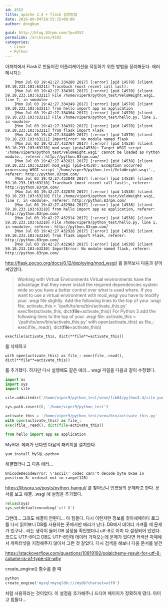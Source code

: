 ```yaml
---
id: 4552
title: apache 2.4 + flask 설정방법
date: 2019-09-04T18:55:15+09:00
author: dongbum

guid: http://blog.83rpm.com/?p=4552
permalink: /archives/4552
categories:
  - Linux
  - Python
---
```

아파치에서 Flask로 만들어진 어플리케이션을 작동하기 위한 방법을 정리해둔다. 에러메시지는

```
    [Mon Jul 03 19:42:27.334280 2017] [:error] [pid 14570] [client 59.10.233.103:63211] Traceback (most recent call last):
    [Mon Jul 03 19:42:27.334301 2017] [:error] [pid 14570] [client 59.10.233.103:63211] File /home/viper9/python_test/VeloWeight.wsgi, line 7, in <module>
    [Mon Jul 03 19:42:27.334349 2017] [:error] [pid 14570] [client 59.10.233.103:63211] from hello import app as application
    [Mon Jul 03 19:42:27.334364 2017] [:error] [pid 14570] [client 59.10.233.103:63211] File /home/viper9/python_test/hello.py, line 1, in <module>
    [Mon Jul 03 19:42:27.334392 2017] [:error] [pid 14570] [client 59.10.233.103:63211] from flask import Flask
    [Mon Jul 03 19:42:27.334409 2017] [:error] [pid 14570] [client 59.10.233.103:63211] ImportError: No module named flask
    [Mon Jul 03 19:42:27.432767 2017] [:error] [pid 14538] [client 59.10.233.103:63210] mod_wsgi (pid=14538): Target WSGI script '/home/viper9/python_test/VeloWeight.wsgi' cannot be loaded as Python module., referer: http://python.83rpm.com/
    [Mon Jul 03 19:42:27.432821 2017] [:error] [pid 14538] [client 59.10.233.103:63210] mod_wsgi (pid=14538): Exception occurred processing WSGI script '/home/viper9/python_test/VeloWeight.wsgi'., referer: http://python.83rpm.com/
    [Mon Jul 03 19:42:27.432848 2017] [:error] [pid 14538] [client 59.10.233.103:63210] Traceback (most recent call last):, referer: http://python.83rpm.com/
    [Mon Jul 03 19:42:27.432870 2017] [:error] [pid 14538] [client 59.10.233.103:63210] File /home/viper9/python_test/VeloWeight.wsgi, line 7, in <module>, referer: http://python.83rpm.com/
    [Mon Jul 03 19:42:27.432904 2017] [:error] [pid 14538] [client 59.10.233.103:63210] from hello import app as application, referer: http://python.83rpm.com/
    [Mon Jul 03 19:42:27.432914 2017] [:error] [pid 14538] [client 59.10.233.103:63210] File /home/viper9/python_test/hello.py, line 1, in <module>, referer: http://python.83rpm.com/
    [Mon Jul 03 19:42:27.432928 2017] [:error] [pid 14538] [client 59.10.233.103:63210] from flask import Flask, referer: http://python.83rpm.com/
    [Mon Jul 03 19:42:27.432963 2017] [:error] [pid 14538] [client 59.10.233.103:63210] ImportError: No module named flask, referer: http://python.83rpm.com/
```

<http://flask.pocoo.org/docs/0.12/deploying/mod_wsgi/> 를 읽어보니 다음과 같이 써있었다.

> Working with Virtual Environments Virtual environments have the advantage that they never install the required dependencies system wide so you have a better control over what is used where. If you want to use a virtual environment with mod_wsgi you have to modify your .wsgi file slightly. Add the following lines to the top of your .wsgi file: activate_this = \'/path/to/env/bin/activate_this.py\' execfile(activate_this, dict(**file**=activate_this)) For Python 3 add the following lines to the top of your .wsgi file: activate_this = \'/path/to/env/bin/activate_this.py\' with open(activate_this) as file_: exec(file_.read(), dict(**file**=activate_this))

`execfile(activate_this, dict(**file**=activate_this))`

를 삭제하고

`with open(activate_this) as file_: exec(file_.read(), dict(**file**=activate_this))`

를 추가했다. 하지만 다시 실행해도 같은 에러... wsgi 파일을 다음과 같이 수정했다.

```python
import os
import sys
import site

site.addsitedir('/home/viper9/python_test/venv/lib64/python3.4/site-packages')

sys.path.insert(0, '/home/viper9/python_test')

activate_this = '/home/viper9/python_test/venv/bin/activate_this.py'
with open(activate_this) as file_:
exec(file_.read(), dict(file=activate_this))

from hello import app as application
```

MySQL 에러가 난다면 다음의 패키지를 설치한다.

`yum install MySQL-python`

해결했더니 그 다음 에러...

`UnicodeDecodeError: \'ascii\' codec can\'t decode byte 0xae in position 8: ordinal not in range(128)`

<https://libsora.so/posts/python-hangul/> 를 찾아보니 인코딩의 문제라고 한다. 문서를 보고 해결. .wsgi 에 설정을 추가했다.

```python
reload(sys)
sys.setdefaultencoding('utf-8')
```

그런데... 그래도 해결이 안된다... 아 힘들다. 다시 이런저런 정보를 찾아헤메이다 로그를 다시 읽어보니 DB를 사용하는 곳에서만 에러가 났다. DB에서 데이터 가져올 때 문제가 있구나.. 라는 생각이 들어 DB 설정을 확인했더니 utf-8로 이미 다 설정되어 있었다. 코드도 UTF-8이고 DB도 UTF-8인데 데이터 가져오는데 문제가 있다면 커넥션 자체에서 캐릭터셋을 지정해주지 않아서 그런 것 같았다. 다시 검색을 해보니 다음 문서를 발견

<https://stackoverflow.com/questions/10819192/sqlalchemy-result-for-utf-8-column-is-of-type-str-why>

create_engine() 함수를 쓸 때

```python
python
create_engine('mysql+mysqldb:///mydb?charset=utf8')
```

처럼 사용하라는 것이었다. 이 설정을 추가해주니 드디어 페이지가 정확하게 떴다. 아이고 힘들다...
